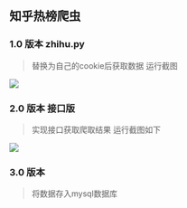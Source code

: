 ## 知乎热榜爬虫

### 1.0 版本 zhihu.py
> 替换为自己的cookie后获取数据
> 运行截图

![](https://ws1.sinaimg.cn/large/006tKfTcly1g0eden0wl4j311g0bcjyw.jpg)

### 2.0 版本 接口版

> 实现接口获取爬取结果
> 运行截图如下

![](https://ws3.sinaimg.cn/large/006tKfTcly1g0fj20b185j313v0kptp8.jpg)

### 3.0 版本

> 将数据存入mysql数据库